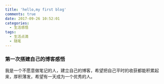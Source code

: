 ```yaml
---
title: 'hello,my first blog'
comments: true
date: 2017-09-26 10:52:01
categories:
  - 生活感悟  
tags:
  - 生活点滴
  - 随笔
---
```


### 第一次搭建自己的博客感悟
我是一个不愿意做笔记的人，建立自己的博客，希望把自己平时的收获都能积累起来，厚积薄发，希望有一天成为一个优秀的人。
